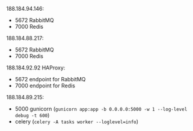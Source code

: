 188.184.94.146:
- 5672 RabbitMQ
- 7000 Redis

188.184.88.217:
- 5672 RabbitMQ
- 7000 Redis

188.184.92.92 HAProxy:
- 5672 endpoint for RabbitMQ
- 7000 endpoint for Redis

188.184.89.215:
- 5000 gunicorn (`gunicorn app:app -b 0.0.0.0:5000 -w 1 --log-level debug -t 600`)
- celery (`celery -A tasks worker --loglevel=info`)
